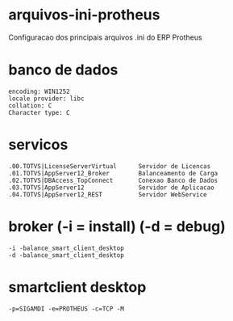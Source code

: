 # arquivos-ini-protheus
Configuracao dos principais arquivos .ini do ERP Protheus

# banco de dados
    encoding: WIN1252
    locale provider: libc
    collation: C
    Character type: C

# servicos
    .00.TOTVS|LicenseServerVirtual      Servidor de Licencas
    .01.TOTVS|AppServer12_Broker        Balanceamento de Carga
    .02.TOTVS|DBAccess_TopConnect       Conexao Banco de Dados
    .03.TOTVS|AppServer12               Servidor de Aplicacao
    .04.TOTVS|AppServer12_REST          Servidor WebService

# broker (-i = install) (-d = debug)
    -i -balance_smart_client_desktop 	
    -d -balance_smart_client_desktop 	

# smartclient desktop
    -p=SIGAMDI -e=PROTHEUS -c=TCP -M